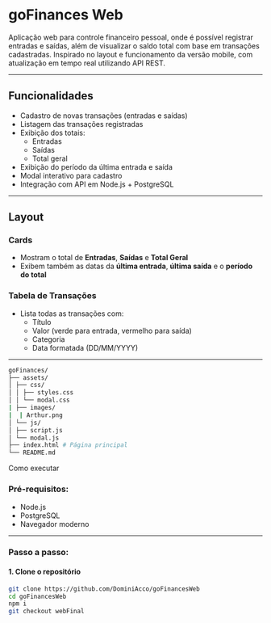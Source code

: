 #  goFinances Web

Aplicação web para controle financeiro pessoal, onde é possível registrar entradas e saídas, além de visualizar o saldo total com base em transações cadastradas. Inspirado no layout e funcionamento da versão mobile, com atualização em tempo real utilizando API REST.

---

##  Funcionalidades

- Cadastro de novas transações (entradas e saídas)
- Listagem das transações registradas
- Exibição dos totais:
  - Entradas
  - Saídas
  - Total geral
- Exibição do período da última entrada e saída
- Modal interativo para cadastro
- Integração com API em Node.js + PostgreSQL

---

##  Layout

###  Cards

- Mostram o total de **Entradas**, **Saídas** e **Total Geral**
- Exibem também as datas da **última entrada**, **última saída** e o **período do total**

### Tabela de Transações

- Lista todas as transações com:
  - Título
  - Valor (verde para entrada, vermelho para saída)
  - Categoria
  - Data formatada (DD/MM/YYYY)

---
```bash
goFinances/
├── assets/
│ ├── css/
│ │ ├── styles.css
│ │ └── modal.css
| ├── images/
|  | Arthur.png
│ └── js/
│ ├── script.js
│ └── modal.js
├── index.html # Página principal
└── README.md
```
 Como executar

### Pré-requisitos:

- Node.js
- PostgreSQL
- Navegador moderno

---

###  Passo a passo:

#### 1. Clone o repositório

```bash
git clone https://github.com/DominiAcco/goFinancesWeb
cd goFinancesWeb
npm i
git checkout webFinal

